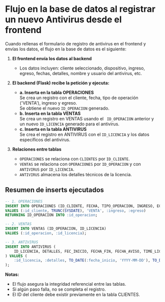 # Flujo en la base de datos al registrar un nuevo Antivirus desde el frontend

Cuando rellenas el formulario de registro de antivirus en el frontend y envías los datos, el flujo en la base de datos es el siguiente:

1. **El frontend envía los datos al backend**  
   - Los datos incluyen: cliente seleccionado, dispositivo, ingreso, egreso, fechas, detalles, nombre y usuario del antivirus, etc.

2. **El backend (Flask) recibe la petición y ejecuta:**
   - **a. Inserta en la tabla OPERACIONES**  
     Se crea un registro con el cliente, fecha, tipo de operación ('VENTA'), ingreso y egreso.  
     Se obtiene el nuevo `ID_OPERACION` generado.
   - **b. Inserta en la tabla VENTAS**  
     Se crea un registro en VENTAS usando el `
     ID_OPERACION` anterior y un nuevo `ID_LICENCIA` generado para el antivirus.
   - **c. Inserta en la tabla ANTIVIRUS**  
     Se crea el registro en ANTIVIRUS con el `ID_LICENCIA` y los datos específicos del antivirus.

3. **Relaciones entre tablas**
   - `OPERACIONES` se relaciona con `CLIENTES` por `ID_CLIENTE`.
   - `VENTAS` se relaciona con `OPERACIONES` por `ID_OPERACION` y con `ANTIVIRUS` por `ID_LICENCIA`.
   - `ANTIVIRUS` almacena los detalles técnicos de la licencia.

## Resumen de inserts ejecutados

```sql
-- 1. OPERACIONES
INSERT INTO OPERACIONES (ID_CLIENTE, FECHA, TIPO_OPERACION, INGRESO, EGRESO)
VALUES (:id_cliente, TRUNC(SYSDATE), 'VENTA', :ingreso, :egreso)
RETURNING ID_OPERACION INTO :id_operacion;

-- 2. VENTAS
INSERT INTO VENTAS (ID_OPERACION, ID_LICENCIA)
VALUES (:id_operacion, :id_licencia);

-- 3. ANTIVIRUS
INSERT INTO ANTIVIRUS (
    ID_LICENCIA, DETALLES, FEC_INICIO, FECHA_FIN, FECHA_AVISO, TIME_LICENCIA, NOM_ANTIVIRUS, USER_ANT
) VALUES (
    :id_licencia, :detalles, TO_DATE(:fecha_inicio, 'YYYY-MM-DD'), TO_DATE(:fecha_fin, 'YYYY-MM-DD'), TO_DATE(:fecha_aviso, 'YYYY-MM-DD'), :tiempo_licencia, :nombre_antivirus, :user_antivirus
);
```

**Notas:**
- El flujo asegura la integridad referencial entre las tablas.
- Si algún paso falla, no se completa el registro.
- El ID del cliente debe existir previamente en la tabla CLIENTES.
